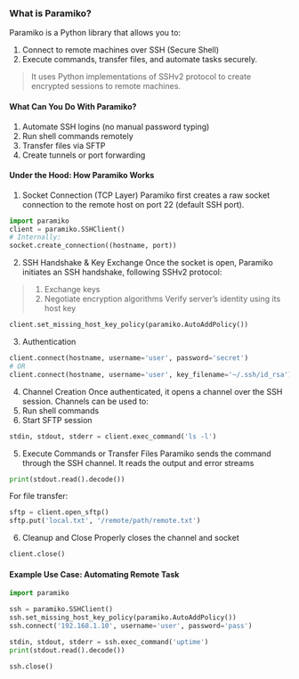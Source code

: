 ### What is Paramiko?
Paramiko is a Python library that allows you to:
1. Connect to remote machines over SSH (Secure Shell)
2. Execute commands, transfer files, and automate tasks securely.

> It uses Python implementations of SSHv2 protocol to create encrypted sessions to remote machines.<br>

#### What Can You Do With Paramiko?
1. Automate SSH logins (no manual password typing)
2. Run shell commands remotely
3. Transfer files via SFTP
4. Create tunnels or port forwarding

#### Under the Hood: How Paramiko Works

1. Socket Connection (TCP Layer)
Paramiko first creates a raw socket connection to the remote host on port 22 (default SSH port).

```python
import paramiko
client = paramiko.SSHClient()
# Internally:
socket.create_connection((hostname, port))
```

2. SSH Handshake & Key Exchange
Once the socket is open, Paramiko initiates an SSH handshake, following SSHv2 protocol:
> 1. Exchange keys
> 2. Negotiate encryption algorithms
Verify server’s identity using its host key
```python
client.set_missing_host_key_policy(paramiko.AutoAddPolicy())
```

3. Authentication
```python
client.connect(hostname, username='user', password='secret')
# OR
client.connect(hostname, username='user', key_filename='~/.ssh/id_rsa')
```

4. Channel Creation
Once authenticated, it opens a channel over the SSH session.
Channels can be used to:
1. Run shell commands
2. Start SFTP session

```python
stdin, stdout, stderr = client.exec_command('ls -l')
```
5. Execute Commands or Transfer Files
Paramiko sends the command through the SSH channel. It reads the output and error streams
```python
print(stdout.read().decode())
``` 
For file transfer:

```python
sftp = client.open_sftp()
sftp.put('local.txt', '/remote/path/remote.txt')
```
6. Cleanup and Close
Properly closes the channel and socket
```python
client.close()
```
#### Example Use Case: Automating Remote Task
```python
import paramiko

ssh = paramiko.SSHClient()
ssh.set_missing_host_key_policy(paramiko.AutoAddPolicy())
ssh.connect('192.168.1.10', username='user', password='pass')

stdin, stdout, stderr = ssh.exec_command('uptime')
print(stdout.read().decode())

ssh.close()
```